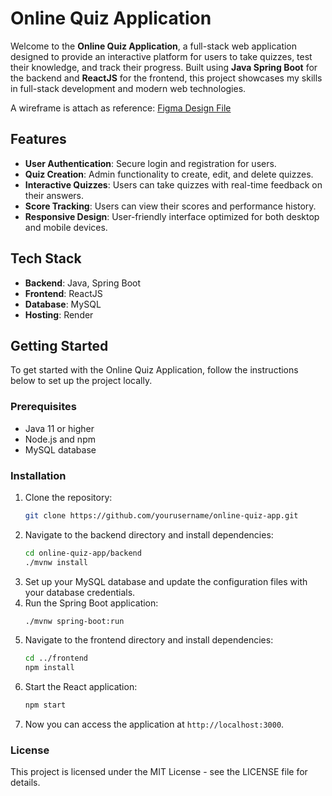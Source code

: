 # Online Quiz Application

Welcome to the **Online Quiz Application**, a full-stack web application designed to provide an interactive platform for users to take quizzes, test their knowledge, and track their progress. Built using **Java Spring Boot** for the backend and **ReactJS** for the frontend, this project showcases my skills in full-stack development and modern web technologies.

A wireframe is attach as reference: [Figma Design File](https://embed.figma.com/design/yyjB2RHUroWJeaVck2kiDY/Online-Quiz-App?node-id=0-1&embed-host=share)

## Features

- **User Authentication**: Secure login and registration for users.
- **Quiz Creation**: Admin functionality to create, edit, and delete quizzes.
- **Interactive Quizzes**: Users can take quizzes with real-time feedback on their answers.
- **Score Tracking**: Users can view their scores and performance history.
- **Responsive Design**: User-friendly interface optimized for both desktop and mobile devices.

## Tech Stack

- **Backend**: Java, Spring Boot
- **Frontend**: ReactJS
- **Database**: MySQL
- **Hosting**: Render

## Getting Started

To get started with the Online Quiz Application, follow the instructions below to set up the project locally.

### Prerequisites

- Java 11 or higher
- Node.js and npm
- MySQL database

### Installation

1. Clone the repository:
   ```bash
   git clone https://github.com/yourusername/online-quiz-app.git
   ```
2. Navigate to the backend directory and install dependencies:
   ```bash
   cd online-quiz-app/backend
   ./mvnw install
   ```
3. Set up your MySQL database and update the configuration files with your database credentials.
4. Run the Spring Boot application:
   ```bash
   ./mvnw spring-boot:run
   ```
5. Navigate to the frontend directory and install dependencies:
   ```bash
   cd ../frontend
   npm install
   ```
6. Start the React application:
   ```bash
   npm start
   ```
7. Now you can access the application at `http://localhost:3000`.

### License
This project is licensed under the MIT License - see the LICENSE file for details.
